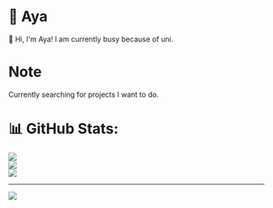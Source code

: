 # 🐥 Aya
🌱 Hi, I'm Aya! I am currently busy because of uni.

# Note
 Currently searching for projects I want to do.
 
# 📊 GitHub Stats:
![](https://github-readme-stats.vercel.app/api?username=unripelo&theme=dark&hide_border=false&include_all_commits=false&count_private=false)<br/>
![](https://github-readme-streak-stats.herokuapp.com/?user=unripelo&theme=dark&hide_border=false)<br/>
![](https://github-readme-stats.vercel.app/api/top-langs/?username=unripelo&theme=dark&hide_border=false&include_all_commits=false&count_private=false&layout=compact)

---
[![](https://visitcount.itsvg.in/api?id=unripelo&icon=0&color=0)](https://visitcount.itsvg.in)


<!-- Proudly created with GPRM ( https://gprm.itsvg.in ) -->
